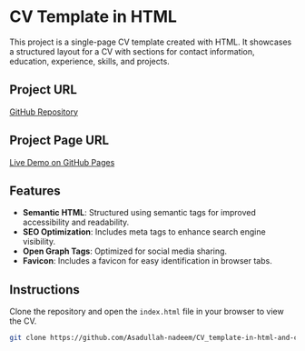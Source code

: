 # CV Template in HTML

This project is a single-page CV template created with HTML. It showcases a structured layout for a CV with sections for contact information, education, experience, skills, and projects.

## Project URL
[GitHub Repository](https://github.com/Asadullah-nadeem/CV_template-in-html-and-css)

## Project Page URL
[Live Demo on GitHub Pages](https://asadullah-nadeem.github.io/CV_template-in-html-and-css/)

## Features
- **Semantic HTML**: Structured using semantic tags for improved accessibility and readability.
- **SEO Optimization**: Includes meta tags to enhance search engine visibility.
- **Open Graph Tags**: Optimized for social media sharing.
- **Favicon**: Includes a favicon for easy identification in browser tabs.

## Instructions
Clone the repository and open the `index.html` file in your browser to view the CV.

```bash
git clone https://github.com/Asadullah-nadeem/CV_template-in-html-and-css.git
